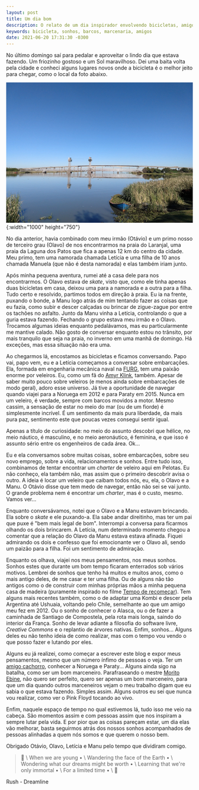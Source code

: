 ```yaml
---
layout: post
title: Um dia bom
description: O relato de um dia inspirador envolvendo bicicletas, amigos, frio, Sol e boas conversas.
keywords: bicicleta, sonhos, barcos, marcenaria, amigos
date: 2021-06-20 17:31:30 -0300
---
```


No último domingo saí para pedalar e aproveitar o lindo dia que estava fazendo. Um friozinho gostoso e um Sol maravilhoso. Dei uma baita volta pela cidade e conheci alguns lugares novos onde a bicicleta é o melhor jeito para chegar, como o local da foto abaixo.

![Na foto podemos ver em primeiro plano a ponte de ferro usada pelos trens e em segundo plano a ponte de concreto da BR-392, ambas sobre o canal São Gonçalo, que separa a cidade de Pelotas da cidade de Rio Grande.](/images/blog/2021-06-20-um_dia_bom/pontes.webp "Pontes sobre o canal São Gonçalo"){:width="1000" height="750"}

No dia anterior, havia combinado com meu irmão (Otávio) e um primo nosso de terceiro grau (Olavo) de nos encontrarmos na praia do Laranjal, uma praia da Laguna dos Patos que fica a apenas 12 km do centro da cidade. Meu primo, tem uma namorada chamada Letícia e uma filha de 10 anos chamada Manuela (que não é desta namorada) e elas também iriam junto.

Após minha pequena aventura, rumei até a casa dele para nos encontrarmos. O Olavo estava de *skate*, visto que, como ele tinha apenas duas bicicletas em casa, deixou uma para a namorada e a outra para a filha. Tudo certo e resolvido, partimos todos em direção à praia. Eu ia na frente, puxando o bonde, a Manu logo atrás de mim tentando fazer as coisas que eu fazia, como subir e descer calçadas ou brincar de zigue-zague por entre os tachões no asfalto. Junto da Manu vinha a Letícia, controlando o que a guria estava fazendo. Fechando o grupo estava meu irmão e o Olavo. Trocamos algumas ideias enquanto pedalávamos, mas eu particularmente me mantive calado. Não gosto de conversar enquanto estou no trânsito, por mais tranquilo que seja na praia, no inverno em uma manhã de domingo. Há exceções, mas essa situação não era uma.

Ao chegarmos lá, encostamos as bicicletas e ficamos conversando. Papo vai, papo vem, eu e a Letícia começamos a conversar sobre embarcações. Ela, formada em engenharia mecânica naval na [FURG](https://www.furg.br/), tem uma paixão enorme por veleiros. Eu, como um fã do [Amyr Klink](http://www.amyrklink.com.br/), também. Apesar de saber muito pouco sobre veleiros (e menos ainda sobre embarcações de modo geral), adoro esse universo. Já tive a oportunidade de navegar quando viajei para a Noruega em 2012 e para Paraty em 2015. Nunca em um veleiro, é verdade, sempre com barcos movidos a motor. Mesmo cassim, a sensação de estar no meio do mar (ou de um fiorde) é simplesmente incrível. É um sentimento da mais pura liberdade, da mais pura paz, sentimento este que poucas vezes consegui sentir igual.

Apenas a título de curiosidade: no meio do assunto descobri que hélice, no meio náutico, é masculino, e no meio aeronáutico, é feminina, e que isso é assunto sério entre os engenheiros de cada área. Ok...

Eu e ela conversamos sobre muitas coisas, sobre embarcações, sobre seu novo emprego, sobre a vida, relacionamentos e sonhos. Entre tudo isso, combinamos de tentar encontrar um *charter* de veleiro aqui em Pelotas. Eu não conheço, ela também não, mas assim que o primeiro descobrir avisa o outro. A ideia é locar um veleiro que caibam todos nós, eu, ela, o Olavo e a Manu. O Otávio disse que tem medo de navegar, então não sei se vai junto. O grande problema nem é encontrar um *charter*, mas é o custo, mesmo. Vamos ver...

Enquanto conversávamos, notei que o Olavo e a Manu estavam brincando. Ela sobre o *skate* e ele puxando-a. Ela sabe andar direitinho, mas ter um pai que puxe é "bem mais legal de bom". Interrompi a conversa para ficarmos olhando os dois brincarem. A Letícia, num determinado momento chegou a comentar que a relação do Olavo da Manu estava estava afinada. Fiquei admirando os dois e confesso que foi emocionante ver o Olavo ali, sendo um paizão para a filha. Foi um sentimento de admiração.

Enquanto os olhava, viajei nos meus pensamentos, nos meus sonhos. Sonhos estes que durante um bom tempo ficaram enterrados sob vários motivos. Lembrei de sonhos que tenho há muitos e muitos anos, como o mais antigo deles, de me casar e ter uma filha. Ou de alguns não tão antigos como o de construir com minhas próprias mãos a minha pequena casa de madeira (puramente inspirado no filme [Tempo de recomeçar](https://www.imdb.com/title/tt00264796/)). Tem alguns mais recentes também, como o de adaptar uma Kombi e descer pela Argentina até Ushuaia, voltando pelo Chile, semelhante ao que um amigo meu fez em 2012. Ou o sonho de conhecer o Alasca, ou o de fazer a caminhada de Santiago de Compostela, pela rota mais longa, saindo do interior da França. Sonho de levar adiante a filosofia do software livre, *Creative Commons* e o replantio de árvores nativas. Enfim, sonhos... Alguns deles eu não tenho ideia de como realizar, mas com o tempo vou vendo o que posso fazer e lutando por eles.

Alguns eu já realizei, como começar a escrever este blog e expor meus pensamentos, mesmo que um número ínfimo de pessoas o veja. Ter um [amigo cachorro](https://sobrebarbasebigodes.wordpress.com/), conhecer a Noruega e Paraty... Alguns ainda sigo na batalha, como ser um bom marceneiro. Parafraseando o mestre [Morito Ebine](https://www.moritoebine.com/), não quero ser perfeito, quero ser apenas um bom marceneiro, para que um dia quando outros marceneiros vejam o meu trabalho digam que eu sabia o que estava fazendo. Simples assim. Alguns outros eu sei que nunca vou realizar, como ver o Pink Floyd tocando ao vivo.

Enfim, naquele espaço de tempo no qual estivemos lá, tudo isso me veio na cabeça. São momentos assim e com pessoas assim que nos inspiram a sempre lutar pela vida. E por pior que as coisas pareçam estar, um dia elas vão melhorar, basta seguirmos atrás dos nossos sonhos acompanhados de pessoas alinhadas a quem nós somos e que querem o nosso bem.

Obrigado Otávio, Olavo, Letícia e Manu pelo tempo que dividiram comigo.

> &#127932; \\
When we are young • \\
Wandering the face of the Earth • \\
Wondering what our dreams might be worth • \\
Learning that we're only immortal • \\
For a limited time • \\
&#127932;

Rush - Dreamline

